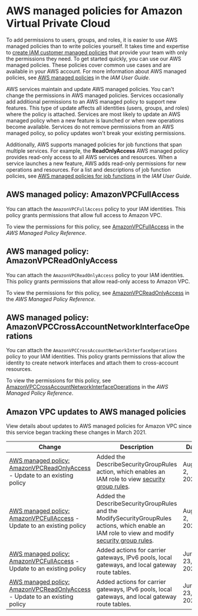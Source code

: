# AWS managed policies for Amazon Virtual Private Cloud<a name="security-iam-awsmanpol"></a>

To add permissions to users, groups, and roles, it is easier to use AWS managed policies than to write policies yourself\. It takes time and expertise to [create IAM customer managed policies](https://docs.aws.amazon.com/IAM/latest/UserGuide/access_policies_create-console.html) that provide your team with only the permissions they need\. To get started quickly, you can use our AWS managed policies\. These policies cover common use cases and are available in your AWS account\. For more information about AWS managed policies, see [AWS managed policies](https://docs.aws.amazon.com/IAM/latest/UserGuide/access_policies_managed-vs-inline.html#aws-managed-policies) in the *IAM User Guide*\.

AWS services maintain and update AWS managed policies\. You can't change the permissions in AWS managed policies\. Services occasionally add additional permissions to an AWS managed policy to support new features\. This type of update affects all identities \(users, groups, and roles\) where the policy is attached\. Services are most likely to update an AWS managed policy when a new feature is launched or when new operations become available\. Services do not remove permissions from an AWS managed policy, so policy updates won't break your existing permissions\.

Additionally, AWS supports managed policies for job functions that span multiple services\. For example, the **ReadOnlyAccess** AWS managed policy provides read\-only access to all AWS services and resources\. When a service launches a new feature, AWS adds read\-only permissions for new operations and resources\. For a list and descriptions of job function policies, see [AWS managed policies for job functions](https://docs.aws.amazon.com/IAM/latest/UserGuide/access_policies_job-functions.html) in the *IAM User Guide*\.

## AWS managed policy: AmazonVPCFullAccess<a name="security-iam-awsmanpol-AmazonVPCFullAccess"></a>

You can attach the `AmazonVPCFullAccess` policy to your IAM identities\. This policy grants permissions that allow full access to Amazon VPC\.

To view the permissions for this policy, see [AmazonVPCFullAccess](https://docs.aws.amazon.com/aws-managed-policy/latest/reference/AmazonVPCFullAccess.html) in the *AWS Managed Policy Reference*\.

## AWS managed policy: AmazonVPCReadOnlyAccess<a name="security-iam-awsmanpol-AmazonVPCReadOnlyAccess"></a>

You can attach the `AmazonVPCReadOnlyAccess` policy to your IAM identities\. This policy grants permissions that allow read\-only access to Amazon VPC\.

To view the permissions for this policy, see [AmazonVPCReadOnlyAccess](https://docs.aws.amazon.com/aws-managed-policy/latest/reference/AmazonVPCReadOnlyAccess.html) in the *AWS Managed Policy Reference*\.

## AWS managed policy: AmazonVPCCrossAccountNetworkInterfaceOperations<a name="security-iam-awsmanpol-AmazonVPCCrossAccountNetworkInterfaceOperations"></a>

You can attach the `AmazonVPCCrossAccountNetworkInterfaceOperations` policy to your IAM identities\. This policy grants permissions that allow the identity to create network interfaces and attach them to cross\-account resources\.

To view the permissions for this policy, see [AmazonVPCCrossAccountNetworkInterfaceOperations](https://docs.aws.amazon.com/aws-managed-policy/latest/reference/AmazonVPCCrossAccountNetworkInterfaceOperations) in the *AWS Managed Policy Reference*\.

## Amazon VPC updates to AWS managed policies<a name="security-iam-awsmanpol-updates"></a>

View details about updates to AWS managed policies for Amazon VPC since this service began tracking these changes in March 2021\.


| Change | Description | Date | 
| --- | --- | --- | 
| [AWS managed policy: AmazonVPCReadOnlyAccess](#security-iam-awsmanpol-AmazonVPCReadOnlyAccess) \- Update to an existing policy | Added the DescribeSecurityGroupRules action, which enables an IAM role to view [security group rules](https://docs.aws.amazon.com/AWSEC2/latest/UserGuide/security-group-rules.html)\. | August 2, 2021 | 
| [AWS managed policy: AmazonVPCFullAccess](#security-iam-awsmanpol-AmazonVPCFullAccess) \- Update to an existing policy | Added the DescribeSecurityGroupRules and the ModifySecurityGroupRules actions, which enable an IAM role to view and modify [security group rules](https://docs.aws.amazon.com/AWSEC2/latest/UserGuide/security-group-rules.html)\. | August 2, 2021 | 
| [AWS managed policy: AmazonVPCFullAccess](#security-iam-awsmanpol-AmazonVPCFullAccess) \- Update to an existing policy | Added actions for carrier gateways, IPv6 pools, local gateways, and local gateway route tables\. | June 23, 2021 | 
| [AWS managed policy: AmazonVPCReadOnlyAccess](#security-iam-awsmanpol-AmazonVPCReadOnlyAccess) \- Update to an existing policy | Added actions for carrier gateways, IPv6 pools, local gateways, and local gateway route tables\. | June 23, 2021 | 